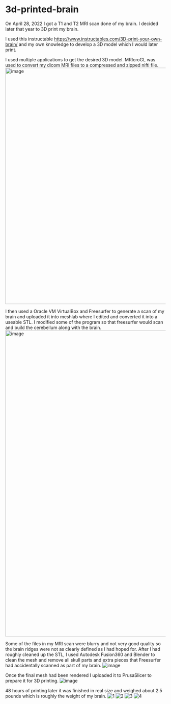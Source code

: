 # 3d-printed-brain
On April 28, 2022 I got a T1 and T2 MRI scan done of my brain. I decided later that year to 3D print my brain. 

I used this instructable https://www.instructables.com/3D-print-your-own-brain/ and my own knowledge to develop a 3D model which I would later print. 

I used multiple applications to get the desired 3D model. MRIcroGL was used to convert my dicom MRI files to a compressed and zipped nifti file. 
<img width="740" alt="image" src="https://user-images.githubusercontent.com/69320369/212181672-6b4d1391-097f-47ad-a1f3-37ceb03557d9.png">

I then used a Oracle VM VirtualBox and Freesurfer to generate a scan of my brain and uploaded it into meshlab where I edited and converted it into a useable STL. I modified some of the program so that freesurfer would scan and build the cerebellum along with the brain.
<img width="959" alt="image" src="https://user-images.githubusercontent.com/69320369/212182040-7b66059f-6e5d-4ca5-93af-ef3f1c3fcb18.png">

Some of the files in my MRI scan were blurry and not very good quality so the brain ridges were not as clearly defined as I had hoped for. After I had roughly cleaned up the STL, I used Autodesk Fusion360 and Blender to clean the mesh and remove all skull parts and extra pieces that Freesurfer had accidentally scanned as part of my brain. 
![image](https://user-images.githubusercontent.com/69320369/212183036-8111c188-522b-4b99-8493-cff9ecb54623.png)

Once the final mesh had been rendered I uploaded it to PrusaSlicer to prepare it for 3D printing.
![image](https://user-images.githubusercontent.com/69320369/212183233-7118bfe2-c5d6-45cd-9b8c-0d0a9d5a5609.png)

48 hours of printing later it was finished in real size and weighed about 2.5 pounds which is roughly the weight of my brain. 
![1](https://user-images.githubusercontent.com/69320369/212183849-341a9210-0b84-41c3-9ae9-6484d2441e1f.jpg)
![2](https://user-images.githubusercontent.com/69320369/212183856-ca35c59b-8d99-4146-aade-842c8ad7eb1a.jpg)
![3](https://user-images.githubusercontent.com/69320369/212183864-4cbb252b-611e-4cf8-bd7b-0f596820228b.jpg)
![4](https://user-images.githubusercontent.com/69320369/212183871-12270e6d-1d24-4ab0-8b89-4243d8cfc4ca.jpg)
